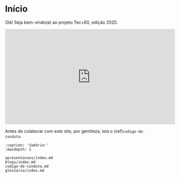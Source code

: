 # Início

Olá! Seja bem-vindo(a) ao projeto Tec+60, edição 2025.

<iframe width="560" height="315" src="https://www.youtube.com/embed/uPCwJL_s2WI?si=noQ59mONXGu3M4Zo" title="YouTube video player" frameborder="0" allow="accelerometer; autoplay; clipboard-write; encrypted-media; gyroscope; picture-in-picture; web-share" referrerpolicy="strict-origin-when-cross-origin" allowfullscreen></iframe>

Antes de colaborar com este site, por gentileza, leia o {ref}`codigo-de-conduta`.



```{toctree}
:caption: 'Sumário:'
:maxdepth: 1

apresentacoes/index.md
blogs/index.md
codigo-de-conduta.md
glossario/index.md
```

